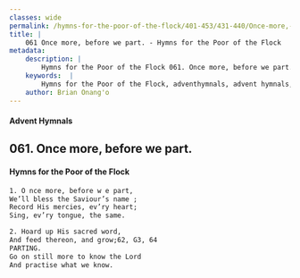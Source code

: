 ```yaml
---
classes: wide
permalink: /hymns-for-the-poor-of-the-flock/401-453/431-440/Once-more,-before-we-part/
title: |
    061 Once more, before we part. - Hymns for the Poor of the Flock
metadata:
    description: |
        Hymns for the Poor of the Flock 061. Once more, before we part.. O nce more, before w e part, We’ll bless the Saviour’s name ;  Record His mercies, ev’ry heart; Sing, ev’ry tongue, the same. 
    keywords:  |
        Hymns for the Poor of the Flock, adventhymnals, advent hymnals, Once more, before we part., O nce more, before w e part,, 
    author: Brian Onang'o
---
```


#### Advent Hymnals
## 061. Once more, before we part.
####  Hymns for the Poor of the Flock

```txt
1. O nce more, before w e part,
We’ll bless the Saviour’s name ; 
Record His mercies, ev’ry heart;
Sing, ev’ry tongue, the same.

2. Hoard up His sacred word,
And feed thereon, and grow;62, G3, 64
PARTING.
Go on still more to know the Lord 
And practise what we know.
```